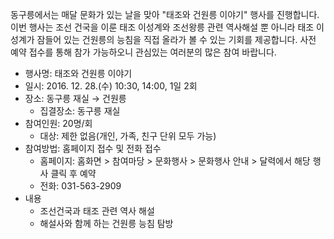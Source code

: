 동구릉에서는 매달 문화가 있는 날을 맞아 "태조와 건원릉 이야기" 행사를 진행합니다. 이번 행사는 조선 건국을 이룬 태조 이성계와 조선왕릉 관련 역사해설 뿐 아니라 태조 이성계가 잠들어 있는 건원릉의 능침을 직접 올라가 볼 수 있는 기회를 제공합니다. 사전 예약 접수를 통해 참가 가능하오니 관심있는 여러분의 많은 참여 바랍니다.

- 행사명: 태조와 건원릉 이야기
- 일시: 2016. 12. 28.(수) 10:30, 14:00, 1일 2회
- 장소: 동구릉 재실 → 건원릉
  - 집결장소: 동구릉 재실
- 참여인원: 20명/회
  - 대상: 제한 없음(개인, 가족, 친구 단위 모두 가능)
- 참여방법: 홈페이지 접수 및 전화 접수
  - 홈페이지: 홈화면 > 참여마당 > 문화행사 > 문화행사 안내 > 달력에서 해당 행사 클릭 후 예약
  - 전화: 031-563-2909
- 내용
  - 조선건국과 태조 관련 역사 해설
  - 해설사와 함께 하는 건원릉 능침 탐방